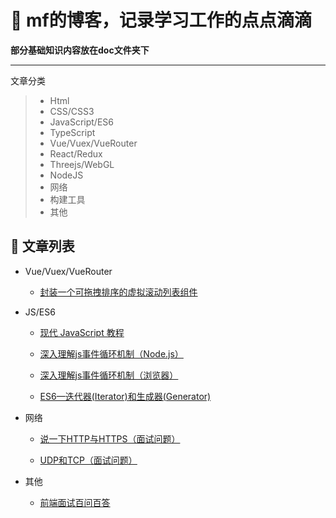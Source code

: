 # 🌱 mf的博客，记录学习工作的点点滴滴
**部分基础知识内容放在doc文件夹下**

---------

文章分类

> * Html
> * CSS/CSS3
> * JavaScript/ES6
> * TypeScript
> * Vue/Vuex/VueRouter
> * React/Redux
> * Threejs/WebGL
> * NodeJS
> * 网络
> * 构建工具
> * 其他


## 🌱 文章列表
* Vue/Vuex/VueRouter

  * [封装一个可拖拽排序的虚拟滚动列表组件](https://github.com/mf-note/Blog/issues/1)

  
* JS/ES6

  * [现代 JavaScript 教程](https://zh.javascript.info/)
 
  * [深入理解js事件循环机制（Node.js）](https://github.com/mf-note/Blog/issues/2)

  * [深入理解js事件循环机制（浏览器）](https://github.com/mf-note/Blog/issues/3)

  * [ES6—迭代器(Iterator)和生成器(Generator)](https://github.com/mf-note/Blog/issues/6)

  
* 网络

  * [说一下HTTP与HTTPS（面试问题）](https://github.com/mf-note/Blog/issues/4)

  * [UDP和TCP（面试问题）](https://github.com/mf-note/Blog/issues/5)

* 其他

  * [前端面试百问百答](https://mp.weixin.qq.com/s/weHmcv9mlb--ZOq8lvyq0w)
